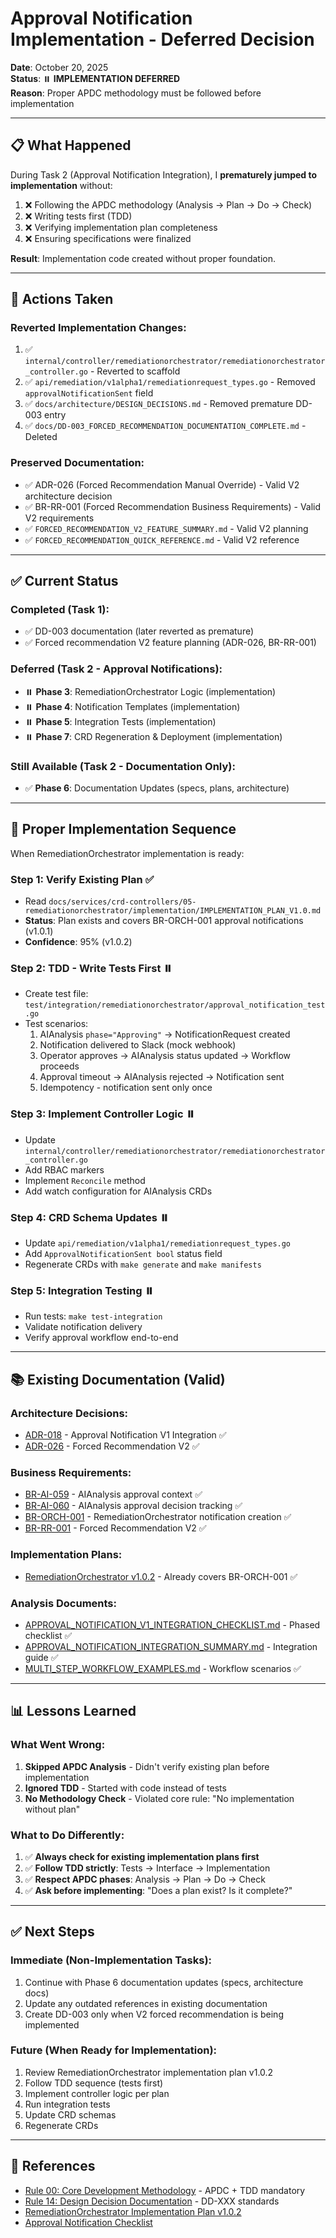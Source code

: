 # Approval Notification Implementation - Deferred Decision

**Date**: October 20, 2025  
**Status**: ⏸️ **IMPLEMENTATION DEFERRED**  
**Reason**: Proper APDC methodology must be followed before implementation  

---

## 📋 **What Happened**

During Task 2 (Approval Notification Integration), I **prematurely jumped to implementation** without:
1. ❌ Following the APDC methodology (Analysis → Plan → Do → Check)
2. ❌ Writing tests first (TDD)
3. ❌ Verifying implementation plan completeness
4. ❌ Ensuring specifications were finalized

**Result**: Implementation code created without proper foundation.

---

## 🔄 **Actions Taken**

### **Reverted Implementation Changes**:
1. ✅ `internal/controller/remediationorchestrator/remediationorchestrator_controller.go` - Reverted to scaffold
2. ✅ `api/remediation/v1alpha1/remediationrequest_types.go` - Removed `approvalNotificationSent` field
3. ✅ `docs/architecture/DESIGN_DECISIONS.md` - Removed premature DD-003 entry
4. ✅ `docs/DD-003_FORCED_RECOMMENDATION_DOCUMENTATION_COMPLETE.md` - Deleted

### **Preserved Documentation**:
- ✅ ADR-026 (Forced Recommendation Manual Override) - Valid V2 architecture decision
- ✅ BR-RR-001 (Forced Recommendation Business Requirements) - Valid V2 requirements
- ✅ `FORCED_RECOMMENDATION_V2_FEATURE_SUMMARY.md` - Valid V2 planning
- ✅ `FORCED_RECOMMENDATION_QUICK_REFERENCE.md` - Valid V2 reference

---

## ✅ **Current Status**

### **Completed (Task 1)**:
- ✅ DD-003 documentation (later reverted as premature)
- ✅ Forced recommendation V2 feature planning (ADR-026, BR-RR-001)

### **Deferred (Task 2 - Approval Notifications)**:
- ⏸️ **Phase 3**: RemediationOrchestrator Logic (implementation)
- ⏸️ **Phase 4**: Notification Templates (implementation)
- ⏸️ **Phase 5**: Integration Tests (implementation)
- ⏸️ **Phase 7**: CRD Regeneration & Deployment (implementation)

### **Still Available (Task 2 - Documentation Only)**:
- ✅ **Phase 6**: Documentation Updates (specs, plans, architecture)

---

## 🎯 **Proper Implementation Sequence**

When RemediationOrchestrator implementation is ready:

### **Step 1: Verify Existing Plan** ✅
- Read `docs/services/crd-controllers/05-remediationorchestrator/implementation/IMPLEMENTATION_PLAN_V1.0.md`
- **Status**: Plan exists and covers BR-ORCH-001 approval notifications (v1.0.1)
- **Confidence**: 95% (v1.0.2)

### **Step 2: TDD - Write Tests First** ⏸️
- Create test file: `test/integration/remediationorchestrator/approval_notification_test.go`
- Test scenarios:
  1. AIAnalysis `phase="Approving"` → NotificationRequest created
  2. Notification delivered to Slack (mock webhook)
  3. Operator approves → AIAnalysis status updated → Workflow proceeds
  4. Approval timeout → AIAnalysis rejected → Notification sent
  5. Idempotency - notification sent only once

### **Step 3: Implement Controller Logic** ⏸️
- Update `internal/controller/remediationorchestrator/remediationorchestrator_controller.go`
- Add RBAC markers
- Implement `Reconcile` method
- Add watch configuration for AIAnalysis CRDs

### **Step 4: CRD Schema Updates** ⏸️
- Update `api/remediation/v1alpha1/remediationrequest_types.go`
- Add `ApprovalNotificationSent bool` status field
- Regenerate CRDs with `make generate` and `make manifests`

### **Step 5: Integration Testing** ⏸️
- Run tests: `make test-integration`
- Validate notification delivery
- Verify approval workflow end-to-end

---

## 📚 **Existing Documentation (Valid)**

### **Architecture Decisions**:
- [ADR-018](architecture/decisions/ADR-018-approval-notification-v1-integration.md) - Approval Notification V1 Integration ✅
- [ADR-026](architecture/decisions/ADR-026-forced-recommendation-manual-override.md) - Forced Recommendation V2 ✅

### **Business Requirements**:
- [BR-AI-059](requirements/APPROVAL_NOTIFICATION_BUSINESS_REQUIREMENTS.md) - AIAnalysis approval context ✅
- [BR-AI-060](requirements/APPROVAL_NOTIFICATION_BUSINESS_REQUIREMENTS.md) - AIAnalysis approval decision tracking ✅
- [BR-ORCH-001](requirements/APPROVAL_NOTIFICATION_BUSINESS_REQUIREMENTS.md) - RemediationOrchestrator notification creation ✅
- [BR-RR-001](requirements/BR-RR-001-FORCED-RECOMMENDATION-MANUAL-OVERRIDE.md) - Forced Recommendation V2 ✅

### **Implementation Plans**:
- [RemediationOrchestrator v1.0.2](services/crd-controllers/05-remediationorchestrator/implementation/IMPLEMENTATION_PLAN_V1.0.md) - Already covers BR-ORCH-001 ✅

### **Analysis Documents**:
- [APPROVAL_NOTIFICATION_V1_INTEGRATION_CHECKLIST.md](APPROVAL_NOTIFICATION_V1_INTEGRATION_CHECKLIST.md) - Phased checklist ✅
- [APPROVAL_NOTIFICATION_INTEGRATION_SUMMARY.md](architecture/APPROVAL_NOTIFICATION_INTEGRATION_SUMMARY.md) - Integration guide ✅
- [MULTI_STEP_WORKFLOW_EXAMPLES.md](analysis/MULTI_STEP_WORKFLOW_EXAMPLES.md) - Workflow scenarios ✅

---

## 📊 **Lessons Learned**

### **What Went Wrong**:
1. **Skipped APDC Analysis** - Didn't verify existing plan before implementation
2. **Ignored TDD** - Started with code instead of tests
3. **No Methodology Check** - Violated core rule: "No implementation without plan"

### **What to Do Differently**:
1. ✅ **Always check for existing implementation plans first**
2. ✅ **Follow TDD strictly**: Tests → Interface → Implementation
3. ✅ **Respect APDC phases**: Analysis → Plan → Do → Check
4. ✅ **Ask before implementing**: "Does a plan exist? Is it complete?"

---

## ✅ **Next Steps**

### **Immediate (Non-Implementation Tasks)**:
1. Continue with Phase 6 documentation updates (specs, architecture docs)
2. Update any outdated references in existing documentation
3. Create DD-003 only when V2 forced recommendation is being implemented

### **Future (When Ready for Implementation)**:
1. Review RemediationOrchestrator implementation plan v1.0.2
2. Follow TDD sequence (tests first)
3. Implement controller logic per plan
4. Run integration tests
5. Update CRD schemas
6. Regenerate CRDs

---

## 📖 **References**

- [Rule 00: Core Development Methodology](../.cursor/rules/00-core-development-methodology.mdc) - APDC + TDD mandatory
- [Rule 14: Design Decision Documentation](../.cursor/rules/14-design-decisions-documentation.mdc) - DD-XXX standards
- [RemediationOrchestrator Implementation Plan v1.0.2](services/crd-controllers/05-remediationorchestrator/implementation/IMPLEMENTATION_PLAN_V1.0.md)
- [Approval Notification Checklist](APPROVAL_NOTIFICATION_V1_INTEGRATION_CHECKLIST.md)


